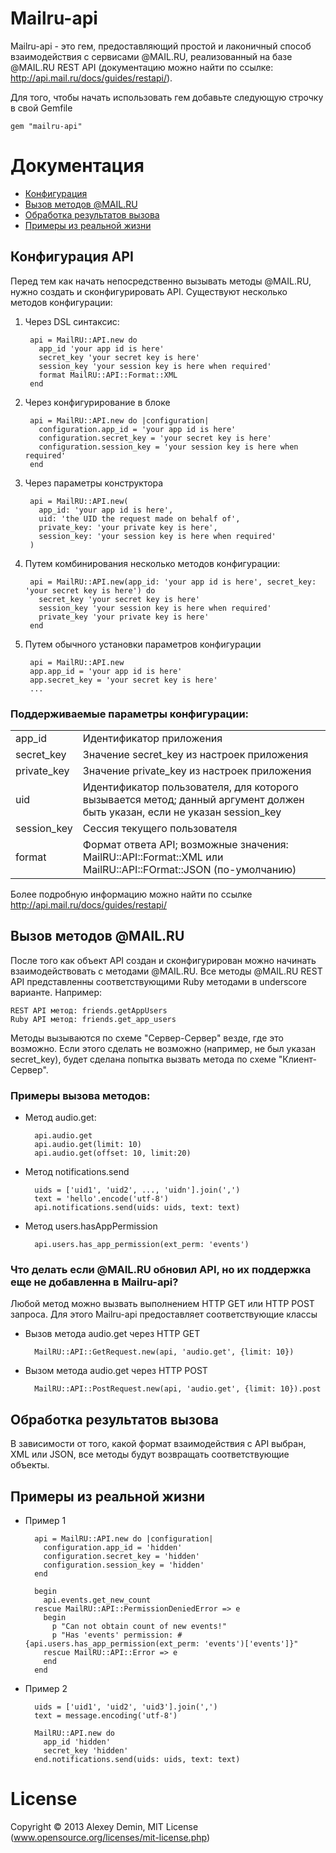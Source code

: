 # Mailru-api

Mailru-api - это гем, предоставляющий простой и лаконичный способ взаимодействия с сервисами @MAIL.RU, реализованный на базе @MAIL.RU REST API (документацию можно найти по ссылке: http://api.mail.ru/docs/guides/restapi/).

Для того, чтобы начать использовать гем добавьте следующую строчку в свой Gemfile

    gem "mailru-api"

# Документация

* [Конфигурация](#Конфигурация-api)
* [Вызов методов @MAIL.RU](#Вызов-методов-mailru)
* [Обработка результатов вызова](#Обработка-результатов-вызова)
* [Примеры из реальной жизни](#Примеры-из-реальной-жизни)


## Конфигурация API

Перед тем как начать непосредственно вызывать методы @MAIL.RU, нужно создать и сконфигурировать API. Существуют несколько методов конфигурации:

1. Через DSL синтаксис:

        api = MailRU::API.new do
          app_id 'your app id is here'
          secret_key 'your secret key is here'
          session_key 'your session key is here when required'
          format MailRU::API::Format::XML
        end

2. Через конфигурирование в блоке

        api = MailRU::API.new do |configuration|
          configuration.app_id = 'your app id is here'
          configuration.secret_key = 'your secret key is here'
          configuration.session_key = 'your session key is here when required'
        end

3. Через параметры конструктора

        api = MailRU::API.new(
          app_id: 'your app id is here', 
          uid: 'the UID the request made on behalf of', 
          private_key: 'your private key is here',
          session_key: 'your session key is here when required'
        )

4. Путем комбинирования несколько методов конфигурации:

        api = MailRU::API.new(app_id: 'your app id is here', secret_key: 'your secret key is here') do
          secret_key 'your secret key is here'
          session_key 'your session key is here when required'
          private_key 'your private key is here'
        end

5. Путем обычного установки параметров конфигурации

        api = MailRU::API.new
        app.app_id = 'your app id is here'
        app.secret_key = 'your secret key is here'
        ...

### Поддерживаемые параметры конфигурации:

<table>
  <tr><td>app_id</td><td>Идентификатор приложения</td></tr>
  <tr><td>secret_key</td><td>Значение secret_key из настроек приложения</td></tr>
  <tr><td>private_key</td><td>Значение private_key из настроек приложения</td></tr>
  <tr><td>uid</td><td>Идентификатор пользователя, для которого вызывается метод; данный аргумент должен быть указан, если не указан session_key</td></tr>
  <tr><td>session_key</td><td>Сессия текущего пользователя</td></tr>
  <tr><td>format</td><td>Формат ответа API; возможные значения: MailRU::API::Format::XML или MailRU::API::FOrmat::JSON (по-умолчанию)</td></tr>
</table>

Более подробную информацию можно найти по ссылке http://api.mail.ru/docs/guides/restapi/ 

## Вызов методов @MAIL.RU

После того как объект API создан и сконфигурирован можно начинать взаимодействовать с методами @MAIL.RU.
Все методы @MAIL.RU REST API представленны соответствующими Ruby методами в underscore варианте. Например:

    REST API метод: friends.getAppUsers
    Ruby API метод: friends.get_app_users

Методы вызываются по схеме "Сервер-Сервер" везде, где это возможно. Если этого сделать не возможно (например, не был указан secret_key), будет сделана попытка вызвать метода по схеме "Клиент-Сервер".

### Примеры вызова методов:

* Метод audio.get:

        api.audio.get
        api.audio.get(limit: 10)
        api.audio.get(offset: 10, limit:20)

* Метод notifications.send

        uids = ['uid1', 'uid2', ..., 'uidn'].join(',')
        text = 'hello'.encode('utf-8')
        api.notifications.send(uids: uids, text: text)

* Метод users.hasAppPermission

        api.users.has_app_permission(ext_perm: 'events')

### Что делать если @MAIL.RU обновил API, но их поддержка еще не добавленна в Mailru-api?

Любой метод можно вызвать выполнением HTTP GET или HTTP POST запроса. Для этого Mailru-api предоставляет соответствующие классы

* Вызов метода audio.get через HTTP GET

        MailRU::API::GetRequest.new(api, 'audio.get', {limit: 10})

* Вызом метода audio.get через HTTP POST
       
        MailRU::API::PostRequest.new(api, 'audio.get', {limit: 10}).post

## Обработка результатов вызова

В зависимости от того, какой формат взаимодействия с API выбран, XML или JSON, все методы будут возвращать соответствующие объекты.

## Примеры из реальной жизни

* Пример 1

        api = MailRU::API.new do |configuration|
          configuration.app_id = 'hidden'
          configuration.secret_key = 'hidden'
          configuration.session_key = 'hidden'
        end

        begin
          api.events.get_new_count
        rescue MailRU::API::PermissionDeniedError => e
          begin
            p "Can not obtain count of new events!"
            p "Has 'events' permission: #{api.users.has_app_permission(ext_perm: 'events')['events']}"
          rescue MailRU::API::Error => e
          end
        end

* Пример 2

        uids = ['uid1', 'uid2', 'uid3'].join(',')
        text = message.encoding('utf-8')

        MailRU::API.new do
          app_id 'hidden'
          secret_key 'hidden'
        end.notifications.send(uids: uids, text: text)

# License

Copyright &#169; 2013 Alexey Demin, MIT License (www.opensource.org/licenses/mit-license.php) 
